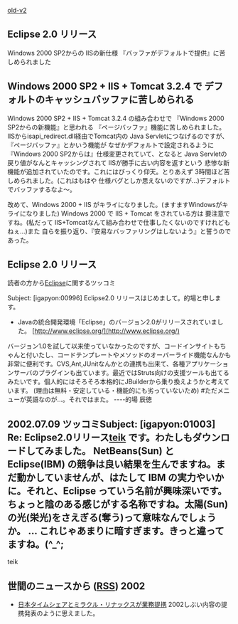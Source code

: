 [old-v2](ig020701-orig.html)

## Eclipse 2.0 リリース

Windows 2000 SP2からの IISの新仕様 『バッファがデフォルトで提供』に苦しめられました


## Windows 2000  SP2 + IIS + Tomcat 3.2.4 で デフォルトのキャッシュバッファに苦しめられる

Windows 2000 SP2 + IIS + Tomcat 3.2.4 の組み合わせで 『Windows 2000 SP2からの新機能』と思われる 『ページバッファ』機能に苦しめられました。IISからisapi_redirect.dll経由でTomcat内の
Java Servletにつなげるのですが、『ページバッファ』とかいう機能が なぜかデフォルトで設定されるように『Windows 2000 SP2からは』仕様変更されていて、となると Java Servletの戻り値がなんとキャッシングされて IISが勝手に古い内容を返すという 悲惨な新機能が追加されていたのです。これにはびっくり仰天。とりあえず
3時間ほど苦しめられました。(これはもはや 仕様バグとしか思えないのですが…)デフォルトでバッファするなよ～。

改めて、Windows 2000 + IIS がキライになりました。(ますますWindowsがキライになりました)
Windows 2000 で IIS + Tomcat をされている方は 要注意ですね。(私だって IIS+Tomcatなんて組み合わせで仕事したくないのですけれどもねぇ…)また 自らを振り返り、『安易なバッファリングはしないよう』と誓うのであった。

## Eclipse 2.0 リリース

読者の方から[Eclipse](http://www.igapyon.jp/igapyon/diary/keyword/eclipse.html)に関するツッコミ

Subject:  [igapyon:00996] Eclipse2.0 リリースはじめまして。的場と申します。

* Javaの統合開発環境「Eclipse」のバージョン2.0がリリースされていました。
  [http://www.eclipse.org/](http://www.eclipse.org/)

バージョン1.0を試して以来使っていなかったのですが、コードインサイトもちゃんと付いたし、コードテンプレートやメソッドのオーバーライド機能なんかも非常に便利です。CVS,Ant,JUnitなんかとの連携も出来て、各種アプリケーションサーバのプラグインも出ています。最近ではStruts向けの支援ツールも出てるみたいです。個人的にはそろそろ本格的にJBuilderから乗り換えようかと考えています。
(理由は無料・安定している・機能的にも劣っていないため)
#ただメニューが英語なのが…。それではまた。
----的場 辰徳

2002.07.09 ツッコミSubject: [igapyon:01003] Re: Eclipse2.0リリース[teik](http://www21.u-page.so-net.ne.jp/rd5/teik/NetBeansIDE_jp/) です。わたしもダウンロードしてみました。
NetBeans(Sun) と Eclipse(IBM) の競争は良い結果を生んでますね。まだ動かしていませんが、はたして
IBM の実力やいかに。それと、Eclipse っていう名前が興味深いです。ちょっと陰のある感じがする名称ですね。太陽(Sun)の光(栄光)をさえぎる(奪う)って意味なんでしょうか。
... これじゃあまりに暗すぎます。きっと違ってますね。(^_^;
-----
teik

## 世間のニュースから ([RSS](ig020701-news.xml)) 2002

* [日本タイムシェアとミラクル・リナックスが業務提携](http://linux.ascii24.com/linux/news/today/2002/06/29/636886-000.html)  2002しぶい内容の提携発表のように思えました。